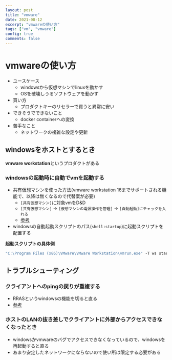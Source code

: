 ```yaml
---
layout: post
title: "vmware"
date: 2021-08-12
excerpt: "vmwareの使い方"
tags: ["vm", "vmware"]
config: true
comments: false
---
```


# vmwareの使い方
 - ユースケース
   - windowsから仮想マシンでlinuxを動かす
   - OSを破壊しうるソフトウェアを動かす
 - 買い方
   - プロダクトキーのリセラーで買うと異常に安い
 - できそうでできないこと
   - docker containerへの変換
 - 苦手なこと
   - ネットワークの複雑な設定や更新

## windowsをホストとするとき
**vmware workstation**というプロダクトがある  

### windowsの起動時に自動でvmを起動する
 - 共有仮想マシンを使った方法(vmware workstation 16までサポートされる機能で、以降は無くなるので代替案が必要)
   - `[共有仮想マシン]`に対象vmをD&D
   - `[共有仮想マシン]` -> `[仮想マシンの電源操作を管理]` -> `[自動起動]にチェックを入れる`
   - [参考](https://blog.radler.jp/2018/07/31/vmware-workstation-%E3%81%AE-vm-%E3%82%92%E3%83%9B%E3%82%B9%E3%83%88%E3%81%A8%E5%90%8C%E6%99%82%E3%81%AB%E8%B5%B7%E5%8B%95%E3%81%99%E3%82%8B/)
 - windowsの自動起動スクリプトのパス(`shell:startup`)に起動スクリプトを配置する

**起動スクリプトの具体例**
```bat
"C:\Program Files (x86)\VMware\VMware Workstation\vmrun.exe" -T ws start "D:\Debian 10.x 64 ビット\Debian 10.x 64 ビット.vmx"
```

## トラブルシューティング
### クライアントへのpingの戻りが重複する
 - RRASというwindowsの機能を切ると直る
 - [参考](https://thedatamachine.wordpress.com/2019/12/26/vmware-workstation-dup-packet-issue-resolved-sort-of/)

### ホストのLANの抜き差しでクライアントに外部からアクセスできなくなったとき
 - windowsかvmwareのバグでアクセスできなくなっているので、windowsを再起動すると直る
 - あまり安定したネットワークにならないので使い所は限定する必要がある
